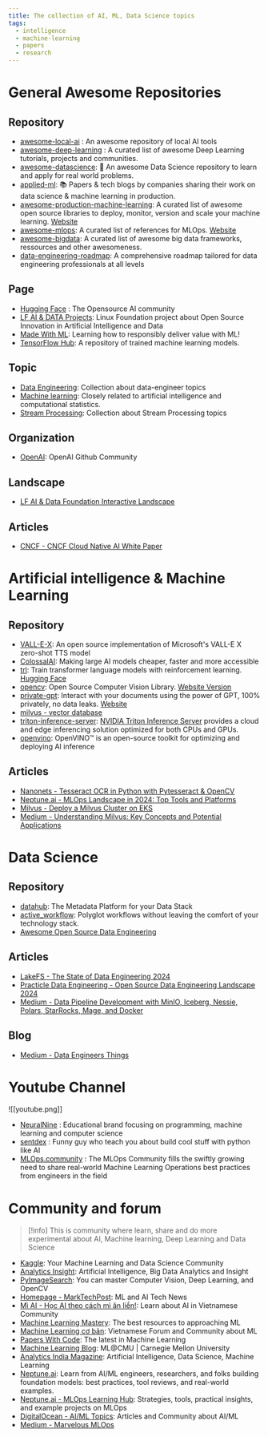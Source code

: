 ```yaml
---
title: The collection of AI, ML, Data Science topics
tags:
  - intelligence
  - machine-learning
  - papers
  - research
---
```

# General Awesome Repositories

## Repository

- [awesome-local-ai](https://github.com/janhq/awesome-local-ai) : An awesome repository of local AI tools
- [awesome-deep-learning](https://github.com/ChristosChristofidis/awesome-deep-learning) : A curated list of awesome Deep Learning tutorials, projects and communities.
- [awesome-datascience](https://github.com/academic/awesome-datascience): 📝 An awesome Data Science repository to learn and apply for real world problems.
- [applied-ml](https://github.com/eugeneyan/applied-ml): 📚 Papers & tech blogs by companies sharing their work on data science & machine learning in production.
- [awesome-production-machine-learning](https://github.com/EthicalML/awesome-production-machine-learning): A curated list of awesome open source libraries to deploy, monitor, version and scale your machine learning. [Website](https://ethicalml.github.io/awesome-production-machine-learning/)
- [awesome-mlops](https://github.com/visenger/awesome-mlops): A curated list of references for MLOps. [Website](https://ml-ops.org/)
- [awesome-bigdata](https://github.com/oxnr/awesome-bigdata): A curated list of awesome big data frameworks, ressources and other awesomeness.
- [data-engineering-roadmap](https://github.com/data-burst/data-engineering-roadmap): A comprehensive roadmap tailored for data engineering professionals at all levels
## Page

- [Hugging Face](https://huggingface.co/) : The Opensource AI community
- [LF AI & DATA Projects](https://lfaidata.foundation/projects/): Linux Foundation project about Open Source Innovation in Artificial Intelligence and Data
- [Made With ML](https://madewithml.com/): Learning how to responsibly deliver value with ML!
- [TensorFlow Hub](https://www.tensorflow.org/hub): A repository of trained machine learning models.
## Topic

- [Data Engineering](https://github.com/topics/data-engineering): Collection about data-engineer topics
- [Machine learning](https://github.com/topics/machine-learning): Closely related to artificial intelligence and computational statistics.
- [Stream Processing](https://github.com/topics/stream-processing): Collection about Stream Processing topics
## Organization

- [OpenAI](https://github.com/openai): OpenAI Github Community

## Landscape

- [LF AI & Data Foundation Interactive Landscape](https://landscape.lfai.foundation/card-mode)

## Articles

- [CNCF - CNCF Cloud Native AI White Paper](https://tag-runtime.cncf.io/wgs/cnaiwg/whitepapers/cloudnativeai/)
# Artificial intelligence & Machine Learning

## Repository

- [VALL-E-X](https://github.com/Plachtaa/VALL-E-X): An open source implementation of Microsoft's VALL-E X zero-shot TTS model
- [ColossalAI](https://github.com/hpcaitech/ColossalAI): Making large AI models cheaper, faster and more accessible
- [trl](https://github.com/huggingface/trl): Train transformer language models with reinforcement learning. [Hugging Face](https://huggingface.co/docs/trl/index)
- [opencv](https://github.com/opencv/opencv): Open Source Computer Vision Library. [Website Version](https://opencv.org/)
- [private-gpt](https://github.com/zylon-ai/private-gpt): Interact with your documents using the power of GPT, 100% privately, no data leaks. [Website](https://privategpt.dev/)
- [milvus - vector database](https://milvus.io/docs)
- [triton-inference-server](https://github.com/triton-inference-server): [NVIDIA Triton Inference Server](https://github.com/triton-inference-server/server) provides a cloud and edge inferencing solution optimized for both CPUs and GPUs.
- [openvino](https://github.com/openvinotoolkit/openvino): OpenVINO™ is an open-source toolkit for optimizing and deploying AI inference
## Articles

- [Nanonets - Tesseract OCR in Python with Pytesseract & OpenCV](https://nanonets.com/blog/ocr-with-tesseract/)
- [Neptune.ai - MLOps Landscape in 2024: Top Tools and Platforms](https://neptune.ai/blog/mlops-tools-platforms-landscape)
- [Milvus - Deploy a Milvus Cluster on EKS](https://milvus.io/docs/eks.md)
- [Medium - Understanding Milvus: Key Concepts and Potential Applications](https://medium.com/n11-tech/understanding-milvus-key-concepts-and-potential-applications-1fe4dedd7412)
# Data Science

## Repository

- [datahub](https://github.com/datahub-project/datahub): The Metadata Platform for your Data Stack
- [active_workflow](https://github.com/automaticmode/active_workflow): Polyglot workflows without leaving the comfort of your technology stack.
- [Awesome Open Source Data Engineering](https://github.com/pracdata/awesome-open-source-data-engineering)
## Articles

- [LakeFS - The State of Data Engineering 2024](https://lakefs.io/blog/the-state-of-data-engineering-2024/)
- [Practicle Data Engineering - Open Source Data Engineering Landscape 2024](https://practicaldataengineering.substack.com/p/open-source-data-engineering-landscape?r=23jwn&utm_campaign=post&utm_medium=web&triedRedirect=true)
- [Medium - Data Pipeline Development with MinIO, Iceberg, Nessie, Polars, StarRocks, Mage, and Docker](https://blog.det.life/data-pipeline-development-with-minio-iceberg-nessie-polars-starrocks-mage-and-docker-1c7b4b52d5f4)

## Blog

- [Medium - Data Engineers Things](https://blog.det.life/)
# Youtube Channel

![[youtube.png]]

- [NeuralNine](https://www.youtube.com/c/NeuralNine/featured) : Educational brand focusing on programming, machine learning and computer science
- [sentdex](https://www.youtube.com/c/sentdex/featured) : Funny guy who teach you about build cool stuff with python like AI
- [MLOps.community](https://www.youtube.com/@MLOps/videos) : The MLOps Community fills the swiftly growing need to share real-world Machine Learning Operations best practices from engineers in the field
# Community and forum

>[!info]
>This is community where learn, share and do more experimental about AI, Machine learning, Deep Learning and Data Science

- [Kaggle](https://www.kaggle.com/):  Your Machine Learning and Data Science Community
- [Analytics Insight](https://www.analyticsinsight.net/): Artificial Intelligence, Big Data Analytics and Insight
- [PyImageSearch](https://pyimagesearch.com/): You can master Computer Vision, Deep Learning, and OpenCV
- [Homepage - MarkTechPost](https://www.marktechpost.com/#): ML and AI Tech News
- [Mì AI - Học AI theo cách mì ăn liền!](https://miai.vn/): Learn about AI in Vietnamese Community
- [Machine Learning Mastery](https://machinelearningmastery.com/): The best resources to approaching ML
- [Machine Learning cơ bản](https://machinelearningcoban.com/): Vietnamese Forum and Community about ML
- [Papers With Code](https://paperswithcode.com/): The latest in Machine Learning
- [Machine Learning Blog](https://blog.ml.cmu.edu/): ML@CMU | Carnegie Mellon University
- [Analytics India Magazine](https://analyticsindiamag.com/): Artificial Intelligence, Data Science, Machine Learning
- [Neptune.ai](https://neptune.ai/blog): Learn from AI/ML engineers, researchers, and folks building foundation models: best practices, tool reviews, and real-world examples.
- [Neptune.ai - MLOps Learning Hub](https://neptune.ai/mlops-learn-hub): Strategies, tools, practical insights, and example projects on MLOps
- [DigitalOcean - AI/ML Topics](https://www.digitalocean.com/community/tags/ai-ml): Articles and Community about AI/ML
- [Medium - Marvelous MLOps](https://medium.com/marvelous-mlops)